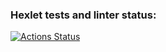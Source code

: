 ### Hexlet tests and linter status:
[![Actions Status](https://github.com/Madixxx22/python-project-49/workflows/hexlet-check/badge.svg)](https://github.com/Madixxx22/python-project-49/actions)